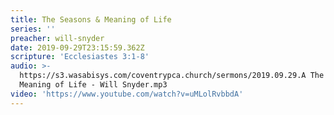 ```yaml
---
title: The Seasons & Meaning of Life
series: ''
preacher: will-snyder
date: 2019-09-29T23:15:59.362Z
scripture: 'Ecclesiastes 3:1-8'
audio: >-
  https://s3.wasabisys.com/coventrypca.church/sermons/2019.09.29.A The Seasons &
  Meaning of Life - Will Snyder.mp3
video: 'https://www.youtube.com/watch?v=uMLolRvbbdA'
---
```

